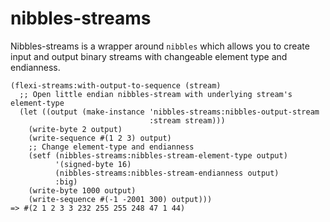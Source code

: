 # nibbles-streams

Nibbles-streams is a wrapper around `nibbles` which allows you to create input
and output binary streams with changeable element type and endianness.

~~~~{.lisp}
(flexi-streams:with-output-to-sequence (stream)
  ;; Open little endian nibbles-stream with underlying stream's element-type
  (let ((output (make-instance 'nibbles-streams:nibbles-output-stream
                               :stream stream)))
    (write-byte 2 output)
    (write-sequence #(1 2 3) output)
    ;; Change element-type and endianness
    (setf (nibbles-streams:nibbles-stream-element-type output)
          '(signed-byte 16)
          (nibbles-streams:nibbles-stream-endianness output)
          :big)
    (write-byte 1000 output)
    (write-sequence #(-1 -2001 300) output)))
=> #(2 1 2 3 3 232 255 255 248 47 1 44)
~~~~
